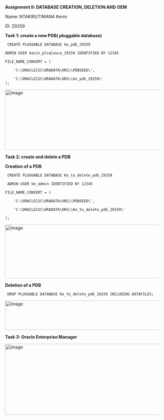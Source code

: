 **Assignment II: DATABASE CREATION, DELETION AND OEM**

Name: NTAKIRUTIMANA Kevin

ID: 29259

**Task 1: create a new PDB( pluggable database)**

     CREATE PLUGGABLE DATABASE ke_pdb_29259
    
    ADMIN USER kevin_plsqlauca_29259 IDENTIFIED BY 12345
    
    FILE_NAME_CONVERT = (
    
        'C:\ORACLE21C\ORADATA\ORCL\PDBSEED\',
        
        'C:\ORACLE21C\ORADATA\ORCL\ke_pdb_29259\'
    );
    
<img width="624" height="197" alt="image" src="https://github.com/user-attachments/assets/d18410f8-dd23-4187-aedd-21383a66f51d" />

**Task 2: create and delete a PDB**

  **Creation of a PDB**
      
     CREATE PLUGGABLE DATABASE Ke_to_delete_pdb_29259
     
     ADMIN USER ke_admin IDENTIFIED BY 12345 
   
    FILE_NAME_CONVERT = (
    
        'C:\ORACLE21C\ORADATA\ORCL\PDBSEED\',
        
        'C:\ORACLE21C\ORADATA\ORCL\Ke_to_delete_pdb_29259\'   
        
    );

<img width="624" height="175" alt="image" src="https://github.com/user-attachments/assets/0c4361ee-73a5-49bf-8e20-aaee8694087f" />

  **Deletion of a PDB**
    
     DROP PLUGGABLE DATABASE Ke_to_delete_pdb_29259 INCLUDING DATAFILES;

<img width="624" height="96" alt="image" src="https://github.com/user-attachments/assets/578a0910-f0cf-4c2f-b53a-7a1cb53aa579" />

**Task 3: Oracle Enterprise Manager**

<img width="524" height="232" alt="image" src="https://github.com/user-attachments/assets/85d31b8d-4612-42b1-ab1c-73011fd16eee" />







    
  
